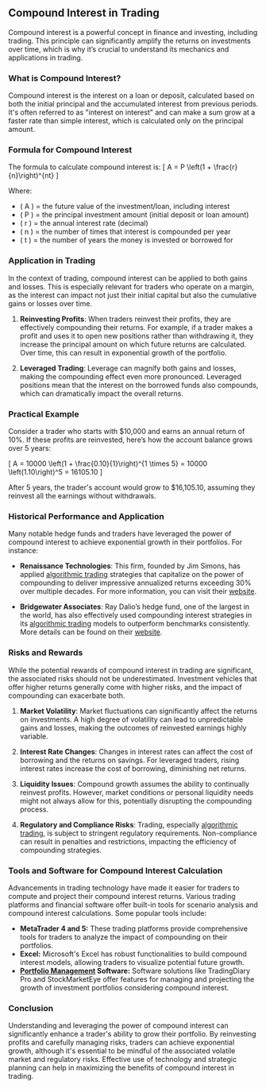 ## Compound Interest in Trading

Compound interest is a powerful concept in finance and investing, including trading. This principle can significantly amplify the returns on investments over time, which is why it’s crucial to understand its mechanics and applications in trading.

### What is Compound Interest?

Compound interest is the interest on a loan or deposit, calculated based on both the initial principal and the accumulated interest from previous periods. It's often referred to as "interest on interest" and can make a sum grow at a faster rate than simple interest, which is calculated only on the principal amount.

### Formula for Compound Interest

The formula to calculate compound interest is:
\[ A = P \left(1 + \frac{r}{n}\right)^{nt} \]

Where:
- \( A \) = the future value of the investment/loan, including interest
- \( P \) = the principal investment amount (initial deposit or loan amount)
- \( r \) = the annual interest rate (decimal)
- \( n \) = the number of times that interest is compounded per year
- \( t \) = the number of years the money is invested or borrowed for

### Application in Trading

In the context of trading, compound interest can be applied to both gains and losses. This is especially relevant for traders who operate on a margin, as the interest can impact not just their initial capital but also the cumulative gains or losses over time.

1. **Reinvesting Profits**: When traders reinvest their profits, they are effectively compounding their returns. For example, if a trader makes a profit and uses it to open new positions rather than withdrawing it, they increase the principal amount on which future returns are calculated. Over time, this can result in exponential growth of the portfolio.

2. **Leveraged Trading**: Leverage can magnify both gains and losses, making the compounding effect even more pronounced. Leveraged positions mean that the interest on the borrowed funds also compounds, which can dramatically impact the overall returns.

### Practical Example

Consider a trader who starts with $10,000 and earns an annual return of 10%. If these profits are reinvested, here’s how the account balance grows over 5 years:

\[ 
A = 10000 \left(1 + \frac{0.10}{1}\right)^{1 \times 5} = 10000 \left(1.10\right)^5 = 16105.10
\]

After 5 years, the trader's account would grow to $16,105.10, assuming they reinvest all the earnings without withdrawals.

### Historical Performance and Application

Many notable hedge funds and traders have leveraged the power of compound interest to achieve exponential growth in their portfolios. For instance:

- **Renaissance Technologies**: This firm, founded by Jim Simons, has applied [algorithmic trading](../a/algorithmic_trading.md) strategies that capitalize on the power of compounding to deliver impressive annualized returns exceeding 30% over multiple decades. For more information, you can visit their [website](https://www.rentec.com/).

- **Bridgewater Associates**: Ray Dalio’s hedge fund, one of the largest in the world, has also effectively used compounding interest strategies in its [algorithmic trading](../a/algorithmic_trading.md) models to outperform benchmarks consistently. More details can be found on their [website](https://www.bridgewater.com/).

### Risks and Rewards

While the potential rewards of compound interest in trading are significant, the associated risks should not be underestimated. Investment vehicles that offer higher returns generally come with higher risks, and the impact of compounding can exacerbate both.

1. **Market Volatility**: Market fluctuations can significantly affect the returns on investments. A high degree of volatility can lead to unpredictable gains and losses, making the outcomes of reinvested earnings highly variable.

2. **Interest Rate Changes**: Changes in interest rates can affect the cost of borrowing and the returns on savings. For leveraged traders, rising interest rates increase the cost of borrowing, diminishing net returns.

3. **Liquidity Issues**: Compound growth assumes the ability to continually reinvest profits. However, market conditions or personal liquidity needs might not always allow for this, potentially disrupting the compounding process.

4. **Regulatory and Compliance Risks**: Trading, especially [algorithmic trading](../a/algorithmic_trading.md), is subject to stringent regulatory requirements. Non-compliance can result in penalties and restrictions, impacting the efficiency of compounding strategies.

### Tools and Software for Compound Interest Calculation

Advancements in trading technology have made it easier for traders to compute and project their compound interest returns. Various trading platforms and financial software offer built-in tools for scenario analysis and compound interest calculations. Some popular tools include:

- **MetaTrader 4 and 5:** These trading platforms provide comprehensive tools for traders to analyze the impact of compounding on their portfolios.
- **Excel:** Microsoft's Excel has robust functionalities to build compound interest models, allowing traders to visualize potential future growth.
- **[Portfolio Management](../p/portfolio_management.md) Software:** Software solutions like TradingDiary Pro and StockMarketEye offer features for managing and projecting the growth of investment portfolios considering compound interest.

### Conclusion

Understanding and leveraging the power of compound interest can significantly enhance a trader's ability to grow their portfolio. By reinvesting profits and carefully managing risks, traders can achieve exponential growth, although it's essential to be mindful of the associated volatile market and regulatory risks. Effective use of technology and strategic planning can help in maximizing the benefits of compound interest in trading.